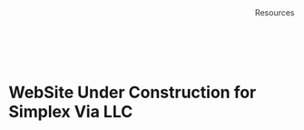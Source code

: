 

<!-- Title Page Section -->
<div class="title-section" style="position: relative; margin: 50px 0; min-height: 200px;">
  <!-- Upper Right Link -->
  <a href="./docs/horse.md" class="wiki-link" style="position: absolute; top: 0; right: 0; font-size: 14px; text-decoration: none; color: #333;">Resources</a>
  <!-- Bottom Right Title -->
  <h1 class="api-title" style="position: absolute; bottom: 0; right: 0; margin: 0;">WebSite Under Construction for Simplex Via  LLC</h1>
</div>
